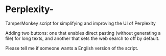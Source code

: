 # Perplexity-
TamperMonkey script for simplifying and improving the UI of Perplexity

Adding two buttons: one that enables direct pasting (without generating a file) for long texts, and another that sets the web search to off by default.

Please tell me if someone wants a English version of the script.
